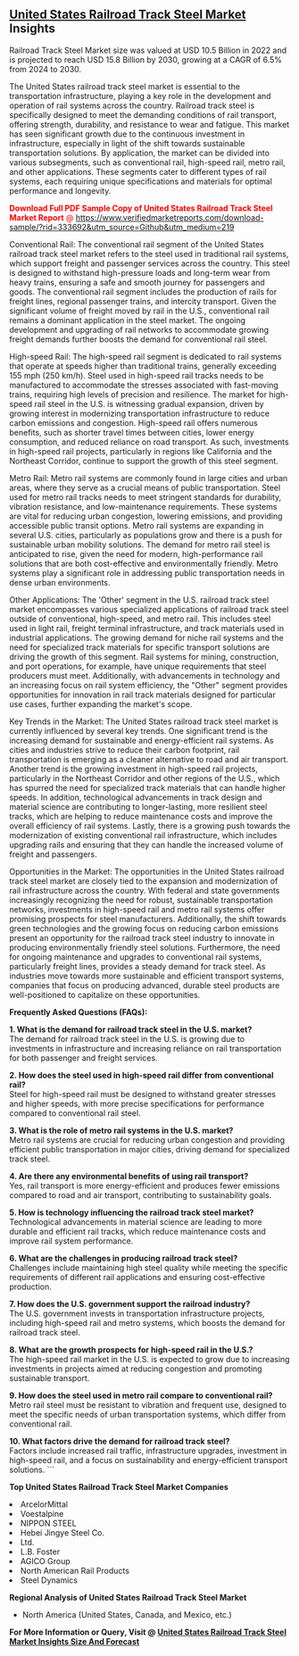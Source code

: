 <h2><a href="https://www.verifiedmarketreports.com/download-sample/?rid=333692&amp;utm_source=Github&amp;utm_medium=219" target="_blank">United States Railroad Track Steel Market</a> Insights</h2><p>Railroad Track Steel Market size was valued at USD 10.5 Billion in 2022 and is projected to reach USD 15.8 Billion by 2030, growing at a CAGR of 6.5% from 2024 to 2030.</p><p> <p>The United States railroad track steel market is essential to the transportation infrastructure, playing a key role in the development and operation of rail systems across the country. Railroad track steel is specifically designed to meet the demanding conditions of rail transport, offering strength, durability, and resistance to wear and fatigue. This market has seen significant growth due to the continuous investment in infrastructure, especially in light of the shift towards sustainable transportation solutions. By application, the market can be divided into various subsegments, such as conventional rail, high-speed rail, metro rail, and other applications. These segments cater to different types of rail systems, each requiring unique specifications and materials for optimal performance and longevity. <p><span class=""><span style="color: #ff0000;"><strong>Download Full PDF Sample Copy of United States Railroad Track Steel Market Report</strong> @ </span><a href="https://www.verifiedmarketreports.com/download-sample/?rid=333692&amp;utm_source=Github&amp;utm_medium=219" target="_blank">https://www.verifiedmarketreports.com/download-sample/?rid=333692&amp;utm_source=Github&amp;utm_medium=219</a></span></p> <p>Conventional Rail: The conventional rail segment of the United States railroad track steel market refers to the steel used in traditional rail systems, which support freight and passenger services across the country. This steel is designed to withstand high-pressure loads and long-term wear from heavy trains, ensuring a safe and smooth journey for passengers and goods. The conventional rail segment includes the production of rails for freight lines, regional passenger trains, and intercity transport. Given the significant volume of freight moved by rail in the U.S., conventional rail remains a dominant application in the steel market. The ongoing development and upgrading of rail networks to accommodate growing freight demands further boosts the demand for conventional rail steel. <p>High-speed Rail: The high-speed rail segment is dedicated to rail systems that operate at speeds higher than traditional trains, generally exceeding 155 mph (250 km/h). Steel used in high-speed rail tracks needs to be manufactured to accommodate the stresses associated with fast-moving trains, requiring high levels of precision and resilience. The market for high-speed rail steel in the U.S. is witnessing gradual expansion, driven by growing interest in modernizing transportation infrastructure to reduce carbon emissions and congestion. High-speed rail offers numerous benefits, such as shorter travel times between cities, lower energy consumption, and reduced reliance on road transport. As such, investments in high-speed rail projects, particularly in regions like California and the Northeast Corridor, continue to support the growth of this steel segment. <p>Metro Rail: Metro rail systems are commonly found in large cities and urban areas, where they serve as a crucial means of public transportation. Steel used for metro rail tracks needs to meet stringent standards for durability, vibration resistance, and low-maintenance requirements. These systems are vital for reducing urban congestion, lowering emissions, and providing accessible public transit options. Metro rail systems are expanding in several U.S. cities, particularly as populations grow and there is a push for sustainable urban mobility solutions. The demand for metro rail steel is anticipated to rise, given the need for modern, high-performance rail solutions that are both cost-effective and environmentally friendly. Metro systems play a significant role in addressing public transportation needs in dense urban environments. <p>Other Applications: The 'Other' segment in the U.S. railroad track steel market encompasses various specialized applications of railroad track steel outside of conventional, high-speed, and metro rail. This includes steel used in light rail, freight terminal infrastructure, and track materials used in industrial applications. The growing demand for niche rail systems and the need for specialized track materials for specific transport solutions are driving the growth of this segment. Rail systems for mining, construction, and port operations, for example, have unique requirements that steel producers must meet. Additionally, with advancements in technology and an increasing focus on rail system efficiency, the "Other" segment provides opportunities for innovation in rail track materials designed for particular use cases, further expanding the market's scope. <p>Key Trends in the Market: The United States railroad track steel market is currently influenced by several key trends. One significant trend is the increasing demand for sustainable and energy-efficient rail systems. As cities and industries strive to reduce their carbon footprint, rail transportation is emerging as a cleaner alternative to road and air transport. Another trend is the growing investment in high-speed rail projects, particularly in the Northeast Corridor and other regions of the U.S., which has spurred the need for specialized track materials that can handle higher speeds. In addition, technological advancements in track design and material science are contributing to longer-lasting, more resilient steel tracks, which are helping to reduce maintenance costs and improve the overall efficiency of rail systems. Lastly, there is a growing push towards the modernization of existing conventional rail infrastructure, which includes upgrading rails and ensuring that they can handle the increased volume of freight and passengers. <p>Opportunities in the Market: The opportunities in the United States railroad track steel market are closely tied to the expansion and modernization of rail infrastructure across the country. With federal and state governments increasingly recognizing the need for robust, sustainable transportation networks, investments in high-speed rail and metro rail systems offer promising prospects for steel manufacturers. Additionally, the shift towards green technologies and the growing focus on reducing carbon emissions present an opportunity for the railroad track steel industry to innovate in producing environmentally friendly steel solutions. Furthermore, the need for ongoing maintenance and upgrades to conventional rail systems, particularly freight lines, provides a steady demand for track steel. As industries move towards more sustainable and efficient transport systems, companies that focus on producing advanced, durable steel products are well-positioned to capitalize on these opportunities. <p><b>Frequently Asked Questions (FAQs):</b> <p><b>1. What is the demand for railroad track steel in the U.S. market?</b><br>The demand for railroad track steel in the U.S. is growing due to investments in infrastructure and increasing reliance on rail transportation for both passenger and freight services. <p><b>2. How does the steel used in high-speed rail differ from conventional rail?</b><br>Steel for high-speed rail must be designed to withstand greater stresses and higher speeds, with more precise specifications for performance compared to conventional rail steel. <p><b>3. What is the role of metro rail systems in the U.S. market?</b><br>Metro rail systems are crucial for reducing urban congestion and providing efficient public transportation in major cities, driving demand for specialized track steel. <p><b>4. Are there any environmental benefits of using rail transport?</b><br>Yes, rail transport is more energy-efficient and produces fewer emissions compared to road and air transport, contributing to sustainability goals. <p><b>5. How is technology influencing the railroad track steel market?</b><br>Technological advancements in material science are leading to more durable and efficient rail tracks, which reduce maintenance costs and improve rail system performance. <p><b>6. What are the challenges in producing railroad track steel?</b><br>Challenges include maintaining high steel quality while meeting the specific requirements of different rail applications and ensuring cost-effective production. <p><b>7. How does the U.S. government support the railroad industry?</b><br>The U.S. government invests in transportation infrastructure projects, including high-speed rail and metro systems, which boosts the demand for railroad track steel. <p><b>8. What are the growth prospects for high-speed rail in the U.S.?</b><br>The high-speed rail market in the U.S. is expected to grow due to increasing investments in projects aimed at reducing congestion and promoting sustainable transport. <p><b>9. How does the steel used in metro rail compare to conventional rail?</b><br>Metro rail steel must be resistant to vibration and frequent use, designed to meet the specific needs of urban transportation systems, which differ from conventional rail. <p><b>10. What factors drive the demand for railroad track steel?</b><br>Factors include increased rail traffic, infrastructure upgrades, investment in high-speed rail, and a focus on sustainability and energy-efficient transport solutions. ```</p><p><strong>Top United States Railroad Track Steel Market Companies</strong></p><div data-test-id=""><p><li>ArcelorMittal</li><li> Voestalpine</li><li> NIPPON STEEL</li><li> Hebei Jingye Steel Co.</li><li> Ltd.</li><li> L.B. Foster</li><li> AGICO Group</li><li> North American Rail Products</li><li> Steel Dynamics</li></p><div><strong>Regional Analysis of&nbsp;United States Railroad Track Steel Market</strong></div><ul><li dir="ltr"><p dir="ltr">North America&nbsp;(United States, Canada, and Mexico, etc.)</p></li></ul><p><strong>For More Information or Query, Visit @&nbsp;</strong><strong><a href="https://www.verifiedmarketreports.com/product/railroad-track-steel-market/?utm_source=Github&amp;utm_medium=219" target="_blank">United States Railroad Track Steel Market Insights Size And Forecast</a></strong></p></div>
